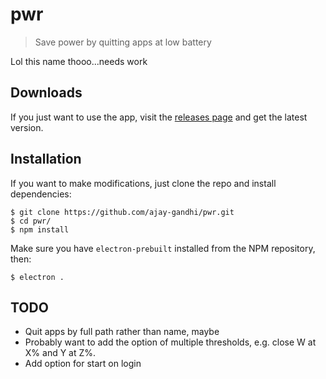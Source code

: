 # pwr

> Save power by quitting apps at low battery

Lol this name thooo...needs work

## Downloads

If you just want to use the app, visit the
[releases page](https://github.com/ajay-gandhi/pwr/releases) and get the latest
version.

## Installation

If you want to make modifications, just clone the repo and install dependencies:

```
$ git clone https://github.com/ajay-gandhi/pwr.git
$ cd pwr/
$ npm install
```

Make sure you have `electron-prebuilt` installed from the NPM repository, then:

```
$ electron .
```

## TODO

* Quit apps by full path rather than name, maybe
* Probably want to add the option of multiple thresholds, e.g. close W at X% and
  Y at Z%.
* Add option for start on login
